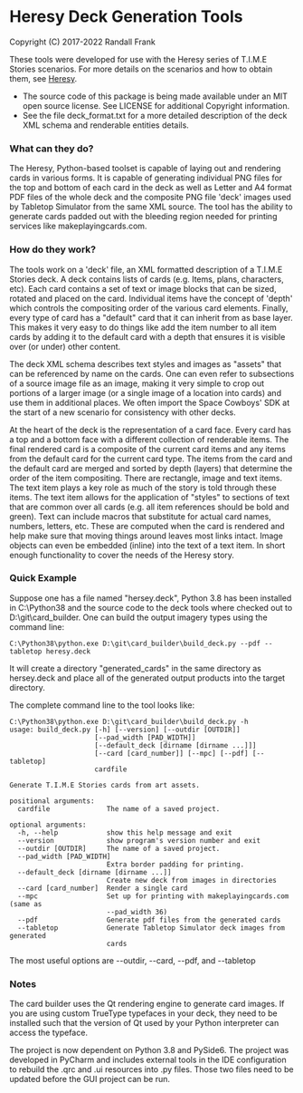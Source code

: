 
[Heresy]: http://heresy.mrtrashcan.com

# Heresy Deck Generation Tools
Copyright (C) 2017-2022 Randall Frank

These tools were developed for use with the Heresy series of T.I.M.E Stories
scenarios.  For more details on the scenarios and how to obtain them, see
[Heresy].

* The source code of this package is being made available under an MIT 
open source license. See LICENSE for additional Copyright information.
* See the file deck_format.txt for a more detailed description of the deck 
XML schema and renderable entities details.

### What can they do?
The Heresy, Python-based toolset is capable of laying out and rendering 
cards in various forms. It is capable of generating individual PNG files 
for the top and bottom of each card in the deck as well as Letter and A4 
format PDF files of the whole deck and the composite PNG file 'deck' images 
used by Tabletop Simulator from the same XML source. The tool has the 
ability to generate cards padded out with the bleeding region needed for 
printing services like makeplayingcards.com.

### How do they work?
The tools work on a 'deck' file, an XML formatted description of a T.I.M.E 
Stories deck.  A deck contains lists of cards (e.g. Items, plans, characters, 
etc). Each card contains a set of text or image blocks that can be sized, 
rotated and placed on the card. Individual items have the concept of 'depth' 
which controls the compositing order of the various card elements. Finally, 
every type of card has a "default" card that it can inherit from as base 
layer. This makes it very easy to do things like add the item number to 
all item cards by adding it to the default card with a depth that ensures 
it is visible over (or under) other content.

The deck XML schema describes text styles and images as "assets" that can 
be referenced by name on the cards. One can even refer to subsections of a 
source image file as an image, making it very simple to crop out portions 
of a larger image (or a single image of a location into cards) and use 
them in additional places. We often import the Space Cowboys' SDK at the 
start of a new scenario for consistency with other decks.

At the heart of the deck is the representation of a card face. Every card 
has a top and a bottom face with a different collection of renderable items. 
The final rendered card is a composite of the current card items and any 
items from the default card for the current card type. The items from the 
card and the default card are merged and sorted by depth (layers) that 
determine the order of the item compositing. There are rectangle, image 
and text items. The text item plays a key role as much of the story is told 
through these items. The text item allows for the application of "styles" 
to sections of text that are common over all cards (e.g. all item references 
should be bold and green). Text can include macros that substitute for 
actual card names, numbers, letters, etc. These are computed when the card 
is rendered and help make sure that moving things around leaves most links 
intact. Image objects can even be embedded (inline) into the text of a text 
item. In short enough functionality to cover the needs of the Heresy story.

### Quick Example
Suppose one has a file named "hersey.deck", Python 3.8 has been installed in
C:\Python38 and the source code to the deck tools where checked out to
D:\git\card_builder\.  One can build the output imagery types using 
the command line:

```C:\Python38\python.exe D:\git\card_builder\build_deck.py --pdf --tabletop heresy.deck```

It will create a directory "generated_cards" in the same directory as hersey.deck and 
place all of the generated output products into the target directory.

The complete command line to the tool looks like:

```
C:\Python38\python.exe D:\git\card_builder\build_deck.py -h
usage: build_deck.py [-h] [--version] [--outdir [OUTDIR]]
                     [--pad_width [PAD_WIDTH]]
                     [--default_deck [dirname [dirname ...]]]
                     [--card [card_number]] [--mpc] [--pdf] [--tabletop]
                     cardfile

Generate T.I.M.E Stories cards from art assets.

positional arguments:
  cardfile              The name of a saved project.

optional arguments:
  -h, --help            show this help message and exit
  --version             show program's version number and exit
  --outdir [OUTDIR]     The name of a saved project.
  --pad_width [PAD_WIDTH]
                        Extra border padding for printing.
  --default_deck [dirname [dirname ...]]
                        Create new deck from images in directories
  --card [card_number]  Render a single card
  --mpc                 Set up for printing with makeplayingcards.com (same as
                        --pad_width 36)
  --pdf                 Generate pdf files from the generated cards
  --tabletop            Generate Tabletop Simulator deck images from generated
                        cards
```

The most useful options are --outdir, --card, --pdf, and --tabletop

### Notes
The card builder uses the Qt rendering engine to generate card images.
If you are using custom TrueType typefaces in your deck, they need to 
be installed such that the version of Qt used by your Python interpreter
can access the typeface.

The project is now dependent on Python 3.8 and PySide6.  The project was developed in 
PyCharm and includes external tools in the IDE configuration to rebuild the .qrc
and .ui resources into .py files.  Those two files need to be updated before the
GUI project can be run.
